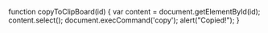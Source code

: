 
function copyToClipBoard(id) {
    var content = document.getElementById(id);
    content.select();
    document.execCommand('copy');
    alert("Copied!");
}
